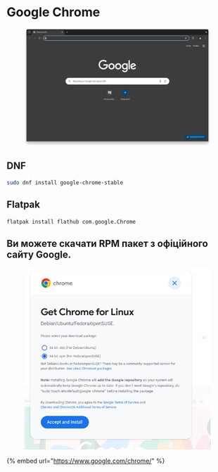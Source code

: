 # Google Chrome

<figure><img src="../../../.gitbook/assets/image (16).png" alt=""><figcaption></figcaption></figure>

## DNF

```bash
sudo dnf install google-chrome-stable
```

## Flatpak

```bash
flatpak install flathub com.google.Chrome
```

## Ви можете скачати RPM пакет з офіційного сайту Google.

<figure><img src="../../../.gitbook/assets/image (1) (1) (1) (1) (1) (1) (1) (1) (1) (1) (1) (1) (1).png" alt=""><figcaption></figcaption></figure>

{% embed url="https://www.google.com/chrome/" %}
